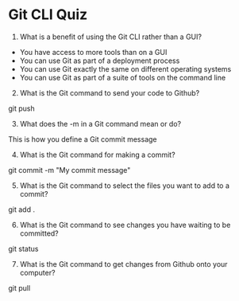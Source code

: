 # Git CLI Quiz

1. What is a benefit of using the Git CLI rather than a GUI?

- You have access to more tools than on a GUI
- You can use Git as part of a deployment process
- You can use Git exactly the same on different operating systems
- You can use Git as part of a suite of tools on the command line

2. What is the Git command to send your code to Github?

git push

3. What does the -m in a Git command mean or do?

This is how you define a Git commit message

4. What is the Git command for making a commit?

git commit -m "My commit message"

5. What is the Git command to select the files you want to add to a commit?

git add .

6. What is the Git command to see changes you have waiting to be committed?

git status

7. What is the Git command to get changes from Github onto your computer?

git pull
